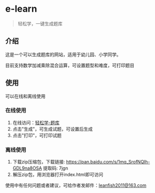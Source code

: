 # e-learn

> 轻松学，一键生成题库

## 介绍
这是一个可以生成题库的网站，适用于幼儿园、小学同学。

目前支持数学加减乘除混合运算，可设置题型和难度，可打印题目

## 使用
可以在线和离线使用

### 在线使用
1. 在线访问：<a href="https://leanfish2011.github.io/e-learn" target ="_blank">轻松学-题库</a>
2. 点击"生成"，可生成试题，可设置后生成
3. 点击"打印"，可打印试题

### 离线使用
1. 下载zip压缩包，下载链接: https://pan.baidu.com/s/1mq_SrofNQIh-GDL9na8OSA
提取码: 7jgn
2. 解压zip包，用浏览器打开index.html即可访问

使用中有任何问题或者建议，可给作者发邮件：leanfish2011@163.com
